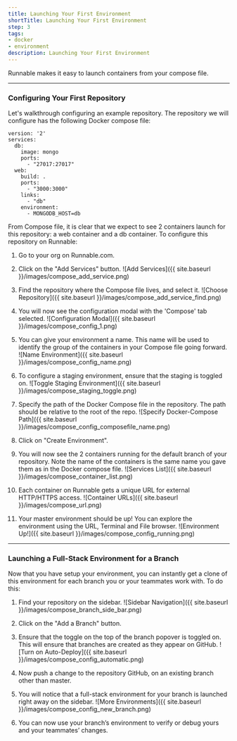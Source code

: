 ```yaml
---
title: Launching Your First Environment
shortTitle: Launching Your First Environment
step: 3
tags:
- docker
- environment
description: Launching Your First Environment
---
```



Runnable makes it easy to launch containers from your compose file.

---

### Configuring Your First Repository
Let's walkthrough configuring an example repository. The repository we will configure has the following Docker compose file:

    version: '2'
    services:
      db:
        image: mongo
        ports:
          - "27017:27017"
      web:
        build: .
        ports:
          - "3000:3000"
        links:
          - "db"
        environment:
          - MONGODB_HOST=db

From Compose file, it is clear that we expect to see 2 containers launch for this repository: a web container and a db container. To configure this repository on Runnable:

1. Go to your org on Runnable.com.

2. Click on the "Add Services" button.
  ![Add Services]({{ site.baseurl }}/images/compose_add_service.png)

3. Find the repository where the Compose file lives, and select it.
  ![Choose Repository]({{ site.baseurl }}/images/compose_add_service_find.png)

4. You will now see the configuration modal with the 'Compose' tab selected.
  ![Configuration Modal]({{ site.baseurl }}/images/compose_config_1.png)

5. You can give your environment a name. This name will be used to identify the group of the containers in your Compose file going forward.
  ![Name Environment]({{ site.baseurl }}/images/compose_config_name.png)

6. To configure a staging environment, ensure that the staging is toggled on.
  ![Toggle Staging Environment]({{ site.baseurl }}/images/compose_staging_toggle.png)

7. Specify the path of the Docker Compose file in the repository. The path should be relative to the root of the repo.
  ![Specify Docker-Compose Path]({{ site.baseurl }}/images/compose_config_composefile_name.png)

8. Click on "Create Environment".

9. You will now see the 2 containers running for the default branch of your repository. Note the name of the containers is the same name you gave them as in the Docker compose file.
  ![Services List]({{ site.baseurl }}/images/compose_container_list.png)

10. Each container on Runnable gets a unique URL for external HTTP/HTTPS access.
  ![Container URLs]({{ site.baseurl }}/images/compose_url.png)

11. Your master environment should be up! You can explore the environment using the URL, Terminal and File browser.
  ![Environment Up!]({{ site.baseurl }}/images/compose_config_running.png)

---

###  Launching a Full-Stack Environment for a Branch

Now that you have setup your environment, you can instantly get a clone of this environment for each branch you or your teammates work with. To do this:

1. Find your repository on the sidebar.
  ![Sidebar Navigation]({{ site.baseurl }}/images/compose_branch_side_bar.png)

2. Click on the "Add a Branch" button.

3. Ensure that the toggle on the top of the branch popover is toggled on. This will ensure that branches are created as they appear on GitHub.
  ![Turn on Auto-Deploy]({{ site.baseurl }}/images/compose_config_automatic.png)

4. Now push a change to the repository GitHub, on an existing branch other than master.

5. You will notice that a full-stack environment for your branch is launched right away on the sidebar.
  ![More Environments]({{ site.baseurl }}/images/compose_config_new_branch.png)

6. You can now use your branch’s environment to verify or debug yours and your teammates’ changes.
